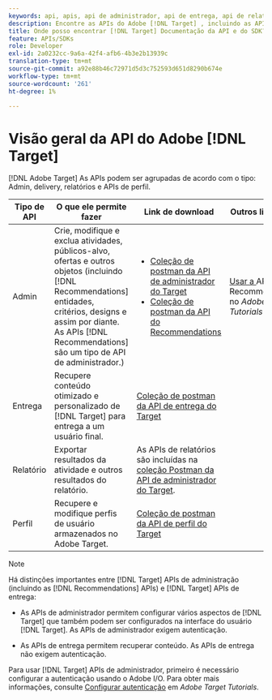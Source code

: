 ```yaml
---
keywords: api, apis, api de administrador, api de entrega, api de relatórios, api de perfil
description: Encontre as APIs do Adobe [!DNL Target] , incluindo as APIs de Administração, Entrega, Relatório e Perfil.
title: Onde posso encontrar [!DNL Target] Documentação da API e do SDK?
feature: APIs/SDKs
role: Developer
exl-id: 2a0232cc-9a6a-42f4-afb6-4b3e2b13939c
translation-type: tm+mt
source-git-commit: a92e88b46c72971d5d3c752593d651d8290b674e
workflow-type: tm+mt
source-wordcount: '261'
ht-degree: 1%

---
```


# Visão geral da API do Adobe [!DNL Target]

[!DNL Adobe Target] As APIs podem ser agrupadas de acordo com o tipo: Admin, delivery, relatórios e APIs de perfil.

| Tipo de API | O que ele permite fazer | Link de download | Outros links úteis |
| --- | --- | --- |--- |
| Admin | Crie, modifique e exclua atividades, públicos-alvo, ofertas e outros objetos (incluindo [!DNL Recommendations] entidades, critérios, designs e assim por diante. As APIs [!DNL Recommendations] são um tipo de API de administrador.) | <UL><li>[Coleção de postman da API de administrador do Target](https://developers.adobetarget.com/api/#admin-postman-collection)</li><li>[Coleção de postman da API do Recommendations](https://developers.adobetarget.com/api/recommendations/#section/Postman)</li></ul> | [Usar a ](https://experienceleague.adobe.com/docs/target-learn/recommendations-api-tutorial/recs-api-overview.html) API do Recommendations no  *Adobe Target Tutorials* |
| Entrega | Recupere conteúdo otimizado e personalizado de [!DNL Target] para entrega a um usuário final. | [Coleção de postman da API de entrega do Target](https://developers.adobetarget.com/api/delivery-api/#section/Getting-Started/Postman-Collection) |  |
| Relatório | Exportar resultados da atividade e outros resultados do relatório. | As APIs de relatórios são incluídas na [coleção Postman da API de administrador do Target](https://developers.adobetarget.com/api/#admin-postman-collection). |  |
| Perfil | Recupere e modifique perfis de usuário armazenados no Adobe Target. | [Coleção de postman da API de perfil do Target](https://developers.adobetarget.com/api/#profiles) |  |

>[!NOTE]
>
>Há distinções importantes entre [!DNL Target] APIs de administração (incluindo as [!DNL Recommendations] APIs) e [!DNL Target] APIs de entrega:
>
>* As APIs de administrador permitem configurar vários aspectos de [!DNL Target] que também podem ser configurados na interface do usuário [!DNL Target]. As APIs de administrador exigem autenticação.
   >
   >
* As APIs de entrega permitem recuperar conteúdo. As APIs de entrega não exigem autenticação.
>
>
Para usar [!DNL Target] APIs de administrador, primeiro é necessário configurar a autenticação usando o Adobe I/O. Para obter mais informações, consulte [Configurar autenticação](https://experienceleague.adobe.com/docs/target-learn/tutorials/apis/configure-io-target-integration.html) em *Adobe Target Tutorials*.
